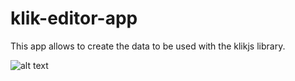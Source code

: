 # klik-editor-app

This app allows to create the data to be used with the klikjs library. 



![alt text](https://raw.githubusercontent.com/username/projectname/branch/path/to/img.png)
